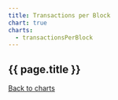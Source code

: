 ```yaml
---
title: Transactions per Block
chart: true
charts:
  - transactionsPerBlock
---
```


<h2>{{ page.title }}</h2>

<canvas id="transactions-per-block-chart" class="chart" height="150" style="width:100%;"></canvas>

<a href="{{ site.baseurl }}/{{ page.lang }}/charts">Back to charts</a>
